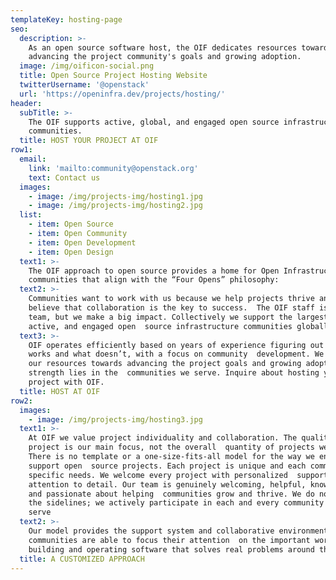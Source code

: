 ```yaml
---
templateKey: hosting-page
seo:
  description: >-
    As an open source software host, the OIF dedicates resources towards
    advancing the project community's goals and growing adoption. 
  image: /img/oificon-social.png
  title: Open Source Project Hosting Website
  twitterUsername: '@openstack'
  url: 'https://openinfra.dev/projects/hosting/'
header:
  subTitle: >-
    The OIF supports active, global, and engaged open source infrastructure
    communities.
  title: HOST YOUR PROJECT AT OIF
row1:
  email:
    link: 'mailto:community@openstack.org'
    text: Contact us
  images:
    - image: /img/projects-img/hosting1.jpg
    - image: /img/projects-img/hosting2.jpg
  list:
    - item: Open Source
    - item: Open Community
    - item: Open Development
    - item: Open Design
  text1: >-
    The OIF approach to open source provides a home for Open Infrastructure
    communities that align with the “Four Opens” philosophy:      
  text2: >-
    Communities want to work with us because we help projects thrive and truly
    believe that collaboration is the key to success.  The OIF staff is a small
    team, but we make a big impact. Collectively we support the largest, most
    active, and engaged open  source infrastructure communities globally.
  text3: >-
    OIF operates efficiently based on years of experience figuring out what
    works and what doesn’t, with a focus on community  development. We dedicate
    our resources towards advancing the project goals and growing adoption. Our
    strength lies in the  communities we serve. Inquire about hosting your
    project with OIF.
  title: HOST AT OIF
row2:
  images:
    - image: /img/projects-img/hosting3.jpg
  text1: >-
    At OIF we value project individuality and collaboration. The quality of each
    project is our main focus, not the overall  quantity of projects we host.
    There is no template or a one-size-fits-all model for the way we engage and
    support open  source projects. Each project is unique and each community has
    specific needs. We welcome every project with personalized  support and
    attention to detail. Our team is genuinely welcoming, helpful, knowledgeable
    and passionate about helping  communities grow and thrive. We do not sit on
    the sidelines; we actively participate in each and every community that we
    serve        
  text2: >-
    Our model provides the support system and collaborative environment where
    communities are able to focus their attention  on the important work of
    building and operating software that solves real problems around the globe.
  title: A CUSTOMIZED APPROACH
---
```


